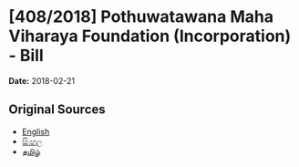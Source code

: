# [408/2018] Pothuwatawana Maha Viharaya Foundation (Incorporation) - Bill

**Date:** 2018-02-21

## Original Sources

- [English](https://documents.gov.lk/view/bills/2018/2/408-2018_E.pdf)
- [සිංහල](https://documents.gov.lk/view/bills/2018/2/408-2018_S.pdf)
- [தமிழ்](https://documents.gov.lk/view/bills/2018/2/408-2018_T.pdf)
